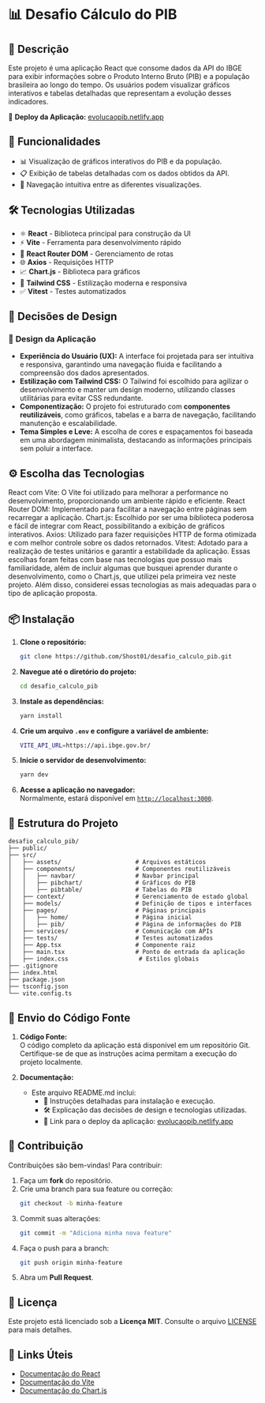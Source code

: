 # 📊 Desafio Cálculo do PIB  

## 📖 Descrição  

Este projeto é uma aplicação React que consome dados da API do IBGE para exibir informações sobre o Produto Interno Bruto (PIB) e a população brasileira ao longo do tempo. Os usuários podem visualizar gráficos interativos e tabelas detalhadas que representam a evolução desses indicadores.  

🔗 **Deploy da Aplicação:** [evolucaopib.netlify.app](https://evolucaopib.netlify.app/)  

## 🚀 Funcionalidades  

- 📊 Visualização de gráficos interativos do PIB e da população.  
- 📋 Exibição de tabelas detalhadas com os dados obtidos da API.  
- 🔄 Navegação intuitiva entre as diferentes visualizações.  

## 🛠 Tecnologias Utilizadas  

- ⚛️ **React** - Biblioteca principal para construção da UI  
- ⚡ **Vite** - Ferramenta para desenvolvimento rápido  
- 🔀 **React Router DOM** - Gerenciamento de rotas  
- 🌐 **Axios** - Requisições HTTP  
- 📈 **Chart.js** - Biblioteca para gráficos  
- 🎨 **Tailwind CSS** - Estilização moderna e responsiva  
- ✅ **Vitest** - Testes automatizados  

## 🎨 Decisões de Design 

### 📌 **Design da Aplicação**  

- **Experiência do Usuário (UX):** A interface foi projetada para ser intuitiva e responsiva, garantindo uma navegação fluida e facilitando a compreensão dos dados apresentados.  
- **Estilização com Tailwind CSS:** O Tailwind foi escolhido para agilizar o desenvolvimento e manter um design moderno, utilizando classes utilitárias para evitar CSS redundante.  
- **Componentização:** O projeto foi estruturado com **componentes reutilizáveis**, como gráficos, tabelas e a barra de navegação, facilitando manutenção e escalabilidade.  
- **Tema Simples e Leve:** A escolha de cores e espaçamentos foi baseada em uma abordagem minimalista, destacando as informações principais sem poluir a interface.  

## ⚙️ Escolha das Tecnologias
React com Vite: O Vite foi utilizado para melhorar a performance no desenvolvimento, proporcionando um ambiente rápido e eficiente.
React Router DOM: Implementado para facilitar a navegação entre páginas sem recarregar a aplicação.
Chart.js: Escolhido por ser uma biblioteca poderosa e fácil de integrar com React, possibilitando a exibição de gráficos interativos.
Axios: Utilizado para fazer requisições HTTP de forma otimizada e com melhor controle sobre os dados retornados.
Vitest: Adotado para a realização de testes unitários e garantir a estabilidade da aplicação.
Essas escolhas foram feitas com base nas tecnologias que possuo mais familiaridade, além de incluir algumas que busquei aprender durante o desenvolvimento, como o Chart.js, que utilizei pela primeira vez neste projeto. Além disso, considerei essas tecnologias as mais adequadas para o tipo de aplicação proposta.

## 📦 Instalação  

1. **Clone o repositório:**  
   ```bash
   git clone https://github.com/Shost01/desafio_calculo_pib.git
   ```
2. **Navegue até o diretório do projeto:**  
   ```bash
   cd desafio_calculo_pib
   ```
3. **Instale as dependências:**  
   ```bash
   yarn install
   ```
4. **Crie um arquivo `.env` e configure a variável de ambiente:**  
   ```bash
   VITE_API_URL=https://api.ibge.gov.br/
   ```
5. **Inicie o servidor de desenvolvimento:**  
   ```bash
   yarn dev
   ```
6. **Acesse a aplicação no navegador:**  
   Normalmente, estará disponível em [`http://localhost:3000`](http://localhost:3000).  

## 📂 Estrutura do Projeto  

```
desafio_calculo_pib/
├── public/
├── src/
│   ├── assets/                     # Arquivos estáticos  
│   ├── components/                 # Componentes reutilizáveis  
│   │   ├── navbar/                 # Navbar principal  
│   │   ├── pibchart/               # Gráficos do PIB  
│   │   ├── pibtable/               # Tabelas do PIB  
│   ├── context/                    # Gerenciamento de estado global  
│   ├── models/                     # Definição de tipos e interfaces  
│   ├── pages/                      # Páginas principais  
│   │   ├── home/                   # Página inicial  
│   │   ├── pib/                    # Página de informações do PIB  
│   ├── services/                   # Comunicação com APIs  
│   ├── tests/                      # Testes automatizados  
│   ├── App.tsx                     # Componente raiz  
│   ├── main.tsx                    # Ponto de entrada da aplicação  
│   ├── index.css                    # Estilos globais  
├── .gitignore  
├── index.html  
├── package.json  
├── tsconfig.json  
└── vite.config.ts  
```

## 📜 Envio do Código Fonte  

1. **Código Fonte:**  
   O código completo da aplicação está disponível em um repositório Git. Certifique-se de que as instruções acima permitam a execução do projeto localmente.  

2. **Documentação:**  
   - Este arquivo README.md inclui:  
     - 📌 Instruções detalhadas para instalação e execução.  
     - 🛠 Explicação das decisões de design e tecnologias utilizadas.  
     - 🔗 Link para o deploy da aplicação: [evolucaopib.netlify.app](https://evolucaopib.netlify.app/)  

## 🤝 Contribuição  

Contribuições são bem-vindas! Para contribuir:  

1. Faça um **fork** do repositório.  
2. Crie uma branch para sua feature ou correção:  
   ```bash
   git checkout -b minha-feature
   ```
3. Commit suas alterações:  
   ```bash
   git commit -m "Adiciona minha nova feature"
   ```
4. Faça o push para a branch:  
   ```bash
   git push origin minha-feature
   ```
5. Abra um **Pull Request**.  

## 📜 Licença  

Este projeto está licenciado sob a **Licença MIT**. Consulte o arquivo [LICENSE](LICENSE) para mais detalhes.  

## 🔗 Links Úteis  

- [Documentação do React](https://react.dev/)  
- [Documentação do Vite](https://vitejs.dev/)  
- [Documentação do Chart.js](https://www.chartjs.org/docs/latest/)  

